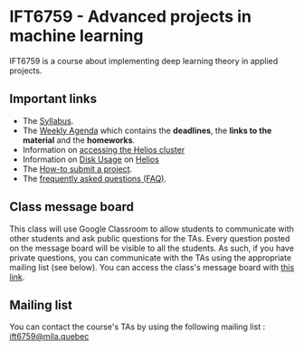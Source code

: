 # IFT6759 - Advanced projects in machine learning
IFT6759 is a course about implementing deep learning theory in applied projects.

## Important links
- The [Syllabus](https://github.com/mila-udem/ift6759/blob/master/syllabus.md).
- The [Weekly Agenda](https://github.com/mila-udem/ift6759/blob/master/agenda.md) which contains the __deadlines__, the __links to the material__ and the __homeworks__.
- Information on [accessing the Helios cluster](https://docs.google.com/document/d/1-a0vWkz7x5JNSlDRdf5EW2wRLviC4F__g4S4YGexHZA/edit?usp=sharing)
- Information on [Disk Usage](https://github.com/mila-udem/ift6759/blob/master/disk-usage.md) on [Helios](https://wiki.calculquebec.ca/w/Helios/en)
- The [How-to submit a project](https://github.com/mila-udem/ift6759/blob/master/howto-submit.md).
- The [frequently asked questions (FAQ)](https://github.com/mila-udem/ift6759/blob/master/faq.md).

## Class message board
This class will use Google Classroom to allow students to communicate with other students and ask public questions for the TAs. Every question posted on the message board will be visible to all the students. As such, if you have private questions, you can communicate with the TAs using the appropriate mailing list (see below). You can access the class's message board with [this link](https://classroom.google.com/u/0/c/NDAyODU1OTQ1ODZa).

## Mailing list
You can contact the course's TAs by using the following mailing list : ift6759@mila.quebec
